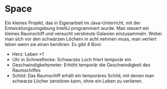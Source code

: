 # Space
Ein kleines Projekt, das in Eigenarbeit im Java-Unterricht, mit der
Entwicklungsumgebung IntelliJ programmiert wurde.
Man steuert ein kleines Raumschiff
und versucht verstreute Galaxien einzusammeln.
Wobei man sich vor den schwärzen Löchern in acht nehmen muss,
man verliert leben wenn sie einen berühren.
Es gibt 4 Boni:
- Herz: Leben +1
- Uhr in Schneeflocke: Schwarzes Loch friert temporär ein
- Geschwindigkeitsmeter: Erhöht temporär die Geschwindigkeit des Raumschiffes
- Schild: Das Raumschiff erhält ein temporäres Schild, mit denen man schwarze Löcher zerstören kann, ohne ein Leben zu verlieren.
